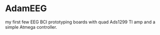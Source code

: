 # AdamEEG
my first few EEG BCI prototyping boards with quad Ads1299 TI amp and a simple Atmega controller.
